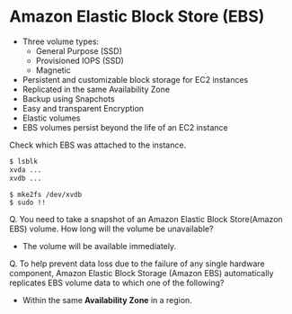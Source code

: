 # Amazon Elastic Block Store (EBS)
- Three volume types:
    - General Purpose (SSD)
    - Provisioned IOPS (SSD)
    - Magnetic
- Persistent and customizable block storage for EC2 instances
- Replicated in the same Availability Zone
- Backup using Snapchots
- Easy and transparent Encryption
- Elastic volumes
- EBS volumes persist beyond the life of an EC2 instance

Check which EBS was attached to the instance.
```bash
$ lsblk
xvda ...
xvdb ...
```

```
$ mke2fs /dev/xvdb
$ sudo !!
```

Q. You need to take a snapshot of an Amazon Elastic Block Store(Amazon EBS) volume. How long will the volume be unavailable?
- The volume will be available immediately.

Q. To help prevent data loss due to the failure of any single hardware component, Amazon Elastic Block Storage (Amazon EBS) automatically replicates EBS volume data to which one of the following?
- Within the same **Availability Zone** in a region.